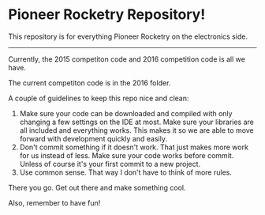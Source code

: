 # Pioneer Rocketry Repository!

This repository is for everything Pioneer Rocketry on the electronics side. 
___
Currently, the 2015 competiton code and 2016 competition code is all we have. 

The current competiton code is in the 2016 folder. 

A couple of guidelines to keep this repo nice and clean:

1. Make sure your code can be downloaded and compiled with only changing a few settings on the IDE at most. Make sure your libraries are all included and everything works. This makes it so we are able to move forward with development quickly and easily.
2. Don't commit something if it doesn't work. That just makes more work for us instead of less. Make sure your code works before commit. Unless of course it's your first commit to a new project. 
3. Use common sense. That way I don't have to think of more rules. 

There you go. Get out there and make something cool. 

Also, remember to have fun!
